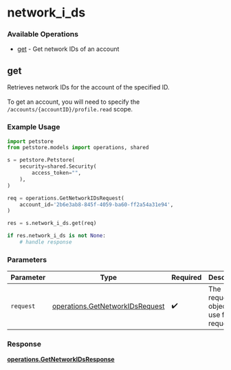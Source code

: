 # network_i_ds

### Available Operations

* [get](#get) - Get network IDs of an account

## get

Retrieves network IDs for the account of the specified ID. 
<br><br> To get an account, you will need to specify the `/accounts/{accountID}/profile.read` scope.


### Example Usage

```python
import petstore
from petstore.models import operations, shared

s = petstore.Petstore(
    security=shared.Security(
        access_token="",
    ),
)

req = operations.GetNetworkIDsRequest(
    account_id='2b6e3ab8-845f-4059-ba60-ff2a54a31e94',
)

res = s.network_i_ds.get(req)

if res.network_i_ds is not None:
    # handle response
```

### Parameters

| Parameter                                                                          | Type                                                                               | Required                                                                           | Description                                                                        |
| ---------------------------------------------------------------------------------- | ---------------------------------------------------------------------------------- | ---------------------------------------------------------------------------------- | ---------------------------------------------------------------------------------- |
| `request`                                                                          | [operations.GetNetworkIDsRequest](../../models/operations/getnetworkidsrequest.md) | :heavy_check_mark:                                                                 | The request object to use for the request.                                         |


### Response

**[operations.GetNetworkIDsResponse](../../models/operations/getnetworkidsresponse.md)**

